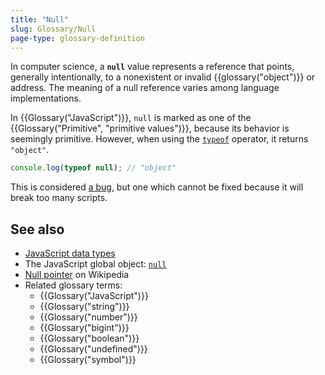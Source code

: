 ```yaml
---
title: "Null"
slug: Glossary/Null
page-type: glossary-definition
---
```




In computer science, a **`null`** value represents a reference that points, generally intentionally, to a nonexistent or invalid {{glossary("object")}} or address. The meaning of a null reference varies among language implementations.

In {{Glossary("JavaScript")}}, `null` is marked as one of the {{Glossary("Primitive", "primitive values")}}, because its behavior is seemingly primitive. However, when using the [`typeof`](/Web/JavaScript/Reference/Operators/typeof) operator, it returns `"object"`.

```js
console.log(typeof null); // "object"
```

This is considered [a bug](/Web/JavaScript/Reference/Operators/typeof#typeof_null), but one which cannot be fixed because it will break too many scripts.

## See also

- [JavaScript data types](/Web/JavaScript/Data_structures)
- The JavaScript global object: [`null`](/Web/JavaScript/Reference/Operators/null)
- [Null pointer](https://en.wikipedia.org/wiki/Null_pointer) on Wikipedia
- Related glossary terms:
  - {{Glossary("JavaScript")}}
  - {{Glossary("string")}}
  - {{Glossary("number")}}
  - {{Glossary("bigint")}}
  - {{Glossary("boolean")}}
  - {{Glossary("undefined")}}
  - {{Glossary("symbol")}}
